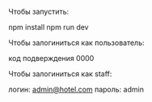 Чтобы запустить:

npm install
npm run dev

Чтобы залогиниться как пользователь: 

код подверждения 0000

Чтобы залогиниться как staff:

логин: admin@hotel.com
пароль: admin